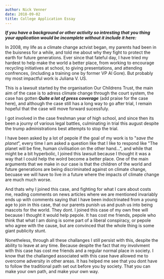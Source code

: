 ```yaml
---
author: Nick Venner
date: 2018-09-02
title: College Application Essay
---
```

***If you have a background or other activity so intresting that you thing your application would be incomplete without it include it here:***

In 2008, my life as a climate change actvist began, my parents had been in the buisness for a while, and told me about why they fight to protect the earth for future generations. Ever since that fateful day, I have tried my hardest to help make the world a better place, from working to encourage recycling initiatives at school, to giving presentations, and attending confrences, (including a training one by former VP Al Gore). But probably my most impactful work is Juliana V. US.

This is a lawsuit started by the organisation Our Childrens Trust, the main aim of the case is to adress climate change through the court system, the case has gotten ***Quite a lot of press coverage*** (add praise for the case here), and although the case still has a long way to go after trial, I remain hopeful that the case will move forward sucessfuly.

I got involved in the case freshman year of high school, and since then its been a journy of various legal battles, culminating in trial this august despite the trump administrations best attempts to stop the trial.

I have been asked by a lot of pepole if the goal of my work is to "*save the planet*", every time I am asked a question like that I like to respond like "The planet will be fine, human civilisation on the other hand...", and while that might be a bit hyperbolic, I joined this lawsuit because I thought it was a way that I could help the wolrd become a better place. One of the main arguments that we make in our case is that the children of the world and future generations are being discriminated against on climate change, becuase we will have to live in a future where the impacts of climate change are much much worse.

And thats why I joined this case, and fighting for what I care about costs me, reading comments on news articles where we are mentioned invariably ends up with comments saying that I have been indoctrinated from a young age to join in this case, that our parents punish us and push us into being mascots for the world. They dont. I joined this case of my own free will because I thought it would help pepole. It has cost me friends, pepole who think that what I am doing is some part of a liberal conspiracy, or pepole who agree with the cause, but are convinced that the whole thing is some giant publicity stunt.

Nonetheless, through all these challanges I still persist with this, despite the ability to leave at any time. Because despite the fact that my involvment with this case has cost me friends and a regular normal place in society. I know that the challanged associated with this case have allowed me to overcome adversity in other areas. It has helped me see that you dont have to follow the traditional path set out before you by society. That you can make your own path, and make your own way.

